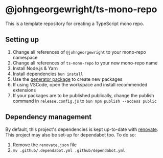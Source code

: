 # @johngeorgewright/ts-mono-repo

This is a template repository for creating a TypeScript mono repo.

## Setting up

1. Change all references of `@johngeorgewright` to your mono-repo namespace
1. Change all references of `ts-mono-repo` to your new mono-repo name
1. Install Node.js & Yarn
1. Install dependencies `bun install`
1. Use the [generator package](https://github.com/johngeorgewright/ts-mono-repo/tree/master/packages/generator) to create new packages
1. If using VSCode, open the workspace and install recommended extensions
1. If your packages are to be published publically, change the publish command in `release.config.js` to `bun npm publish --access public`

## Dependency management

By default, this project's dependencies is kept up-to-date with [renovate](https://www.mend.io/free-developer-tools/renovate/). This project may also be set-up for dependabot too. To do so:

1. Remove the `renovate.json` file
1. `mv .github/.dependabot.yml .github/dependabot.yml`
